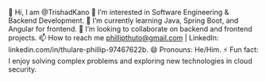 

👋 Hi, I am @TrishadKano
👀 I’m interested in Software Engineering & Backend Development.
🌱 I’m currently learning Java, Spring Boot, and Angular for frontend.
💞️ I’m looking to collaborate on backend and frontend projects.
📫 How to reach me phillipthuto@gmail.com | LinkedIn: linkedin.com/in/thulare-phillip-97467622b.
😄 Pronouns: He/Him.
⚡ Fun fact: I enjoy solving complex problems and exploring new technologies in cloud security.
